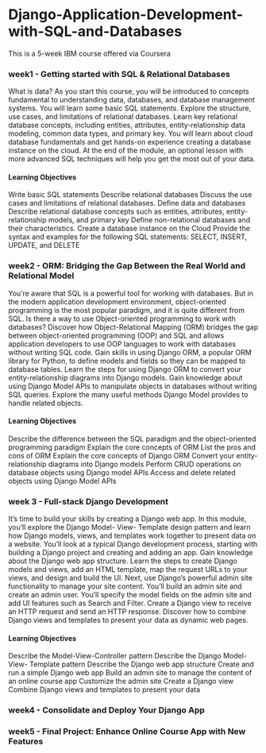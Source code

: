 # Django-Application-Development-with-SQL-and-Databases
This is a 5-week IBM course offered via Coursera

### week1 - Getting started with SQL & Relational Databases

What is data? As you start this course, you will be introduced to concepts fundamental to understanding data, databases, and database management systems. You will learn some basic SQL statements. Explore the structure, use cases, and limitations of relational databases. Learn key relational database concepts, including entities, attributes, entity-relationship data modeling, common data types, and primary key. You will learn about cloud database fundamentals and get hands-on experience creating a database instance on the cloud. At the end of the module, an optional lesson with more advanced SQL techniques will help you get the most out of your data.
#### Learning Objectives
Write basic SQL statements
Describe relational databases
Discuss the use cases and limitations of relational databases.
Define data and databases
Describe relational database concepts such as entities, attributes, entity-relationship models, and primary key
Define non-relational databases and their characteristics.
Create a database instance on the Cloud
Provide the syntax and examples for the following SQL statements: SELECT, INSERT, UPDATE, and DELETE

### week2 - ORM: Bridging the Gap Between the Real World and Relational Model

You’re aware that SQL is a powerful tool for working with databases. But in the modern application development environment, object-oriented programming is the most popular paradigm, and it is quite different from SQL. Is there a way to use Object-oriented programming to work with databases? Discover how Object-Relational Mapping (ORM) bridges the gap between object-oriented programming (OOP) and SQL and allows application developers to use OOP languages to work with databases without writing SQL code. Gain skills in using Django ORM, a popular ORM library for Python, to define models and fields so they can be mapped to database tables. Learn the steps for using Django ORM to convert your entity-relationship diagrams into Django models. Gain knowledge about using Django Model APIs to manipulate objects in databases without writing SQL queries. Explore the many useful methods Django Model provides to handle related objects.
#### Learning Objectives
Describe the difference between the SQL paradigm and the object-oriented programming paradigm
Explain the core concepts of ORM
List the pros and cons of ORM
Explain the core concepts of Django ORM
Convert your entity-relationship diagrams into Django models
Perform CRUD operations on database objects using Django model APIs
Access and delete related objects using Django Model APIs

### week 3 - Full-stack Django Development

It’s time to build your skills by creating a Django web app. In this module, you’ll explore the Django Model- View- Template design pattern and learn how Django models, views, and templates work together to present data on a website. You’ll look at a typical Django development process, starting with building a Django project and creating and adding an app. Gain knowledge about the Django web app structure. Learn the steps to create Django models and views, add an HTML template, map the request URLs to your views, and design and build the UI. Next, use Django’s powerful admin site functionality to manage your site content. You’ll build an admin site and create an admin user. You’ll specify the model fields on the admin site and add UI features such as Search and Filter. Create a Django view to receive an HTTP request and send an HTTP response. Discover how to combine Django views and templates to present your data as dynamic web pages.
#### Learning Objectives
Describe the Model-View-Controller pattern
Describe the Django Model- View- Template pattern
Describe the Django web app structure
Create and run a simple Django web app
Build an admin site to manage the content of an online course app
Customize the admin site
Create a Django view
Combine Django views and templates to present your data

### week4 - Consolidate and Deploy Your Django App

### week5 - Final Project: Enhance Online Course App with New Features

